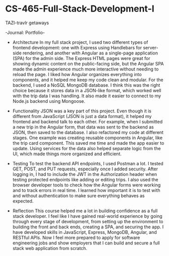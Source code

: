# CS-465-Full-Stack-Development-I
TAZI-travlr getaways

-Journal: Portfolio-

-	Architecture
   In my full stack project, I used two different types of frontend development: one with Express using Handlebars for server-side rendering, and another with Angular as a single-page application (SPA) for the admin side. The Express HTML pages were great for showing dynamic content on the public-facing side, but the Angular SPA made the admin experience much more interactive without needing to reload the page. I liked how Angular organizes everything into components, and it helped me keep my code clean and modular.
For the backend, I used a NoSQL MongoDB database. I think this was the right choice because it stores data in a JSON-like format, which worked well with the trip data I was handling. It also made it easier to connect to my Node.js backend using Mongoose.

-	Functionality
   JSON was a key part of this project. Even though it is different from JavaScript (JSON is just a data format), it helped my frontend and backend talk to each other. For example, when I submitted a new trip in the Angular form, that data was sent to the backend as JSON, then saved to the database.
I also refactored my code at different stages. One example was creating reusable components in Angular, like the trip card component. This saved me time and made the app easier to update. Using services for the data also helped separate logic from the UI, which made things more organized and efficient.

-	Testing
   To test the backend API endpoints, I used Postman a lot. I tested GET, POST, and PUT requests, especially once I added security. After logging in, I had to include the JWT in the Authorization header when testing protected endpoints like adding or editing trips. I also used the browser developer tools to check how the Angular forms were working and to track errors in real time. I learned how important it is to test with and without authentication to make sure everything behaves as expected.

-	Reflection
   This course helped me a lot in building confidence as a full stack developer. I feel like I have gained real-world experience by going through every stage of development, from setting up the environment to building the front and back ends, creating a SPA, and securing the app. I have developed skills in JavaScript, Express, MongoDB, Angular, and RESTful APIs. Now I feel more prepared to apply for software engineering jobs and show employers that I can build and secure a full stack web application from scratch.
